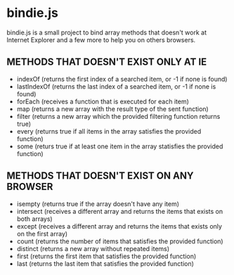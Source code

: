 bindie.js
=========

bindie.js is a small project to bind array methods that doesn't work at Internet Explorer and a few more to help you on others browsers.

METHODS THAT DOESN'T EXIST ONLY AT IE
------------------------------------

 * indexOf (returns the first index of a searched item, or -1 if none is found)
 * lastIndexOf (returns the last index of a searched item, or -1 if none is found)
 * forEach (receives a function that is executed for each item)
 * map (returns a new array with the result type of the sent function)
 * filter (returns a new array which the provided filtering function returns true)
 * every (returns true if all items in the array satisfies the provided function)
 * some (returs true if at least one item in the array statisfies the provided function)


METHODS THAT DOESN'T EXIST ON ANY BROWSER
----------------------------------------

 * isempty (returns true if the array doesn't have any item)
 * intersect (receives a different array and returns the items that exists on both arrays)
 * except (receives a different array and returns the items that exists only on the first array)
 * count (returns the number of items that satisfies the provided function)
 * distinct (returns a new array without repeated items)
 * first (returns the first item that satisfies the provided function)
 * last (returns the last item that satisfies the provided function)


